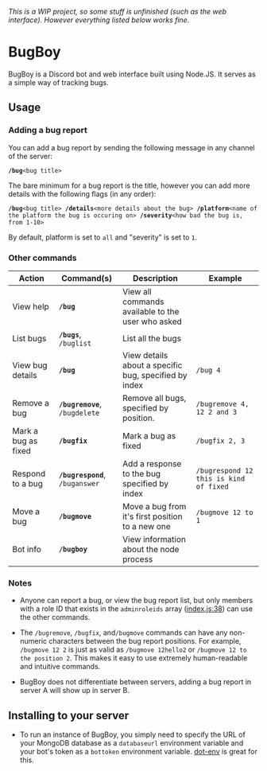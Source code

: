 *This is a WIP project, so some stuff is unfinished (such as the web interface). However everything listed below works fine.*

# BugBoy

BugBoy is a Discord bot and web interface built using Node.JS. It serves as a simple way of tracking bugs.

## Usage

### Adding a bug report
You can add a bug report by sending the following message in any channel of the server:

**`/bug`**`<bug title>`

The bare minimum for a bug report is the title, however you can add more details with the following flags (in any order):

**`/bug`**`<bug title> `**`/details`**`<more details about the bug> `**`/platform`**`<name of the platform the bug is occuring on> `**`/severity`**`<how bad the bug is, from 1-10>`

By default, platform is set to `all` and "severity" is set to `1`. 

### Other commands

| Action      | Command(s)                      | Description                             | Example   |
| ----------- | ------------------------------- | --------------------------------------- | --------- |
| View help   | **`/bug`**         | View all commands available to the user who asked    |           |
| List bugs   | **`/bugs`**, `/buglist`         | List all the bugs                       |           |
| View bug details   | **`/bug`**         | View details about a specific bug, specified by index    | `/bug 4`|
| Remove a bug | **`/bugremove`**, `/bugdelete` | Remove all bugs, specified by position. | `/bugremove 4, 12 2 and 3` |
| Mark a bug as fixed | **`/bugfix`** | Mark a bug as fixed | `/bugfix 2, 3` |
| Respond to a bug | **`/bugrespond`**, `/buganswer` | Add a response to the bug specified by index | `/bugrespond 12 this is kind of fixed` |
| Move a bug | **`/bugmove`** | Move a bug from it's first position to a new one | `/bugmove 12 to 1` |
| Bot info   | **`/bugboy`**         | View information about the node process |           |           |

### Notes

* Anyone can report a bug, or view the bug report list, but only members with a role ID that exists in the `adminroleids` array ([index.js:38](https://github.com/QuarrelForDiscord/BugBoy/blob/master/index.js#L38)) can use the other commands.

* The `/bugremove`, `/bugfix`, and`/bugmove` commands can have any non-numeric characters between the bug report positions. For example, `/bugmove 12 2` is just as valid as `/bugmove 12hello2` or `/bugmove 12 to the position 2`. This makes it easy to use extremely human-readable and intuitive commands.

* BugBoy does not differentiate between servers, adding a bug report in server A will show up in server B.

## Installing to your server

* To run an instance of BugBoy, you simply need to specify the URL of your MongoDB database as a `databaseurl` environment variable and your bot's token as a `bottoken` environment variable. [dot-env](https://www.npmjs.com/package/dotenv) is great for this.
